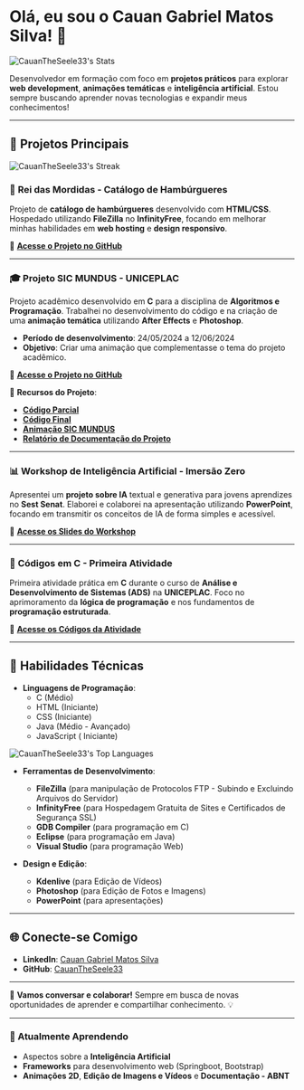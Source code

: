 # Olá, eu sou o Cauan Gabriel Matos Silva! 👋

![CauanTheSeele33's Stats](https://github-readme-stats.vercel.app/api?username=CauanTheSeele33&theme=dark&show_icons=true&hide_border=false&count_private=true)

Desenvolvedor em formação com foco em **projetos práticos** para explorar **web development**, **animações temáticas** e **inteligência artificial**. Estou sempre buscando aprender novas tecnologias e expandir meus conhecimentos!

---

## 🚀 Projetos Principais

![CauanTheSeele33's Streak](https://github-readme-streak-stats.herokuapp.com/?user=CauanTheSeele33&theme=dark&hide_border=false)

### 🍔 **Rei das Mordidas** - Catálogo de Hambúrgueres

Projeto de **catálogo de hambúrgueres** desenvolvido com **HTML/CSS**. Hospedado utilizando **FileZilla** no **InfinityFree**, focando em melhorar minhas habilidades em **web hosting** e **design responsivo**.

🔗 [**Acesse o Projeto no GitHub**](https://github.com/CauanTheSeele33/Rei-Das-Mordidas?tab=readme-ov-file)

---

### 🎓 **Projeto SIC MUNDUS - UNICEPLAC** 

Projeto acadêmico desenvolvido em **C** para a disciplina de **Algoritmos e Programação**. Trabalhei no desenvolvimento do código e na criação de uma **animação temática** utilizando **After Effects** e **Photoshop**.

- **Período de desenvolvimento**: 24/05/2024 a 12/06/2024
- **Objetivo**: Criar uma animação que complementasse o tema do projeto acadêmico.
  
🔗 [**Acesse o Projeto no GitHub**](https://github.com/CauanTheSeele33/Projeto-Sic-Mundus)

🔗 **Recursos do Projeto**:
- [**Código Parcial**](https://www.onlinegdb.com/aWw7LNUPi)
- [**Código Final**](https://www.onlinegdb.com/t1lQ04s40)
- [**Animação SIC MUNDUS**](https://youtu.be/Ho4VTvK4V3Q?si=EepGXiCPtZpZTE0z)
- [**Relatório de Documentação do Projeto**](https://drive.google.com/file/d/17H4VnktBB3eaQ5giRp3veBbYfSIhjRpE/view)

---

### 📊 **Workshop de Inteligência Artificial - Imersão Zero**

Apresentei um **projeto sobre IA** textual e generativa para jovens aprendizes no **Sest Senat**. Elaborei e colaborei na apresentação utilizando **PowerPoint**, focando em transmitir os conceitos de IA de forma simples e acessível.

🔗 [**Acesse os Slides do Workshop**](https://docs.google.com/presentation/d/1RBrXQhRXhrUuG3CoDfgcNAEwKUJ-3_Eq/edit?pli=1#slide=id.p1)

---

### 📘 **Códigos em C - Primeira Atividade**

Primeira atividade prática em **C** durante o curso de **Análise e Desenvolvimento de Sistemas (ADS)** na **UNICEPLAC**. Foco no aprimoramento da **lógica de programação** e nos fundamentos de **programação estruturada**.

🔗 [**Acesse os Códigos da Atividade**](https://www.onlinegdb.com/3ysgPctRG)

---

## 🔧 Habilidades Técnicas

- **Linguagens de Programação**:
  - C (Médio)
  - HTML (Iniciante)
  - CSS (Iniciante)
  - Java (Médio - Avançado)
  - JavaScript ( Iniciante)

![CauanTheSeele33's Top Languages](https://github-readme-stats.vercel.app/api/top-langs/?username=CauanTheSeele33&theme=dark&show_icons=true&hide_border=false&layout=compact)

- **Ferramentas de Desenvolvimento**:
  - **FileZilla** (para manipulação de Protocolos FTP - Subindo e Excluindo Arquivos do Servidor)
  - **InfinityFree** (para Hospedagem Gratuita de Sites e Certificados de Segurança SSL)
  - **GDB Compiler** (para programação em C)
  - **Eclipse** (para programação em Java)
  - **Visual Studio** (para programação Web)
  
- **Design e Edição**:
  - **Kdenlive** (para Edição de Vídeos)
  - **Photoshop** (para Edição de Fotos e Imagens)
  - **PowerPoint** (para apresentações)

---

## 🌐 Conecte-se Comigo

- **LinkedIn**: [Cauan Gabriel Matos Silva](https://www.linkedin.com/in/cauan-gabriel-matos-silva/)
- **GitHub**: [CauanTheSeele33](https://github.com/CauanTheSeele33)

---

🚀 **Vamos conversar e colaborar!** Sempre em busca de novas oportunidades de aprender e compartilhar conhecimento. 💡

---

### 🌱 Atualmente Aprendendo

- Aspectos sobre a **Inteligência Artificial**
- **Frameworks** para desenvolvimento web (Springboot, Bootstrap)
- **Animações 2D**, **Edição de Imagens e Vídeos** e **Documentação - ABNT**
